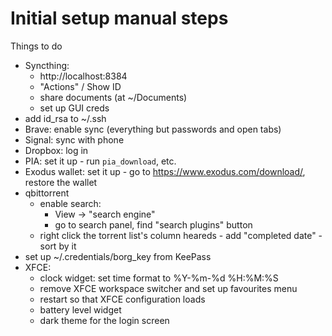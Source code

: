 Initial setup manual steps
==========================

Things to do
- Syncthing:
  - http://localhost:8384
  - "Actions" / Show ID
  - share documents (at ~/Documents)
  - set up GUI creds
- add id_rsa to ~/.ssh
- Brave: enable sync (everything but passwords and open tabs)
- Signal: sync with phone
- Dropbox: log in
- PIA: set it up - run `pia_download`, etc.
- Exodus wallet: set it up - go to https://www.exodus.com/download/, restore the wallet
- qbittorrent
  - enable search:
    - View -> "search engine"
    - go to search panel, find "search plugins" button
  - right click the torrent list's column heareds - add "completed date" - sort by it
- set up ~/.credentials/borg_key from KeePass
- XFCE:
  - clock widget: set time format to %Y-%m-%d %H:%M:%S
  - remove XFCE workspace switcher and set up favourites menu
  - restart so that XFCE configuration loads
  - battery level widget
  - dark theme for the login screen
